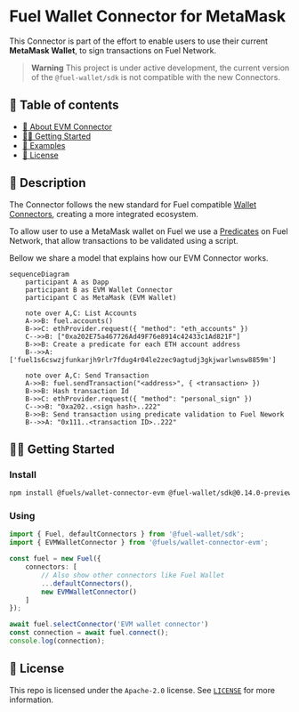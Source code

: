 # Fuel Wallet Connector for MetaMask

This Connector is part of the effort to enable users to use their current **MetaMask Wallet**,
to sign transactions on Fuel Network.

> **Warning**
> This project is under active development, the current version of the `@fuel-wallet/sdk` is not compatible with the new Connectors.

## 📗 Table of contents

- [📗 About EVM Connector](#📗-description)
- [🧑‍💻 Getting Started](#🧑‍💻-getting-started)
- [🧰 Examples](../../examples/)
- [📜 License](#📜-license)

## 📗 Description

The Connector follows the new standard for Fuel compatible [Wallet Connectors](https://github.com/FuelLabs/fuels-wallet/wiki/Fuel-Wallet-Connectors), creating a more integrated ecosystem.

To allow user to use a MetaMask wallet on Fuel we use a [Predicates]() on Fuel Network, that allow transactions to be validated using a script.

Bellow we share a model that explains how our EVM Connector works.

```mermaid
sequenceDiagram
    participant A as Dapp
    participant B as EVM Wallet Connector
    participant C as MetaMask (EVM Wallet)

    note over A,C: List Accounts
    A->>B: fuel.accounts()
    B->>C: ethProvider.request({ "method": "eth_accounts" })
    C-->>B: ["0xa202E75a467726Ad49F76e8914c42433c1Ad821F"]
    B->>B: Create a predicate for each ETH account address 
    B-->>A: ['fuel1s6cswzjfunkarjh9rlr7fdug4r04le2zec9agtudj3gkjwarlwnsw8859m']

    note over A,C: Send Transaction
    A->>B: fuel.sendTransaction("<address>", { <transaction> })
    B->>B: Hash transaction Id
    B->>C: ethProvider.request({ "method": "personal_sign" })
    C-->>B: "0xa202..<sign hash>..222"
    B->>B: Send transaction using predicate validation to Fuel Nework
    B-->>A: "0x111..<transaction ID>..222"
```

## 🧑‍💻 Getting Started

### Install

```sh
npm install @fuels/wallet-connector-evm @fuel-wallet/sdk@0.14.0-preview-d4d57b4
```

### Using

```ts
import { Fuel, defaultConnectors } from '@fuel-wallet/sdk';
import { EVMWalletConnector } from '@fuels/wallet-connector-evm';

const fuel = new Fuel({
    connectors: [
        // Also show other connectors like Fuel Wallet
        ...defaultConnectors(),
        new EVMWalletConnector()
    ]
});

await fuel.selectConnector('EVM wallet connector')
const connection = await fuel.connect();
console.log(connection);
```

## 📜 License

This repo is licensed under the `Apache-2.0` license. See [`LICENSE`](../../LICENSE) for more information.
